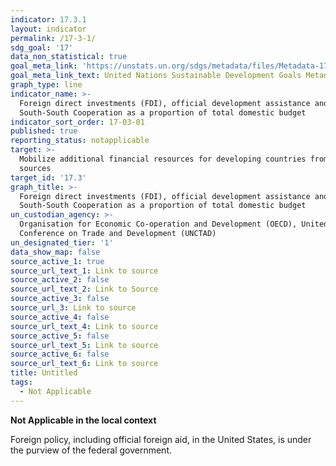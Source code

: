 ```yaml
---
indicator: 17.3.1
layout: indicator
permalink: /17-3-1/
sdg_goal: '17'
data_non_statistical: true
goal_meta_link: 'https://unstats.un.org/sdgs/metadata/files/Metadata-17-03-01.pdf'
goal_meta_link_text: United Nations Sustainable Development Goals Metadata (pdf 468kB)
graph_type: line
indicator_name: >-
  Foreign direct investments (FDI), official development assistance and
  South-South Cooperation as a proportion of total domestic budget
indicator_sort_order: 17-03-01
published: true
reporting_status: notapplicable
target: >-
  Mobilize additional financial resources for developing countries from multiple
  sources
target_id: '17.3'
graph_title: >-
  Foreign direct investments (FDI), official development assistance and
  South-South Cooperation as a proportion of total domestic budget
un_custodian_agency: >-
  Organisation for Economic Co-operation and Development (OECD), United Nations
  Conference on Trade and Development (UNCTAD)
un_designated_tier: '1'
data_show_map: false
source_active_1: true
source_url_text_1: Link to source
source_active_2: false
source_url_text_2: Link to Source
source_active_3: false
source_url_3: Link to source
source_active_4: false
source_url_text_4: Link to source
source_active_5: false
source_url_text_5: Link to source
source_active_6: false
source_url_text_6: Link to source
title: Untitled
tags:
  - Not Applicable
---
```

**Not Applicable in the local context**

Foreign policy, including official foreign aid, in the United States, is under the purview of the federal government.
